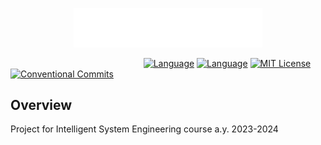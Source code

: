 <p align="center"><img width=60% src="resources/img/logo.png"></p>


&nbsp;&nbsp;&nbsp;&nbsp;&nbsp;&nbsp;&nbsp;&nbsp;&nbsp;&nbsp;&nbsp;&nbsp;&nbsp;&nbsp;&nbsp;&nbsp;&nbsp;&nbsp;&nbsp;&nbsp;
&nbsp;&nbsp;&nbsp;&nbsp;&nbsp;&nbsp;&nbsp;&nbsp;&nbsp;&nbsp;&nbsp;&nbsp;&nbsp;&nbsp;&nbsp;&nbsp;&nbsp;&nbsp;&nbsp;&nbsp;
&nbsp;&nbsp;&nbsp;&nbsp;&nbsp;&nbsp;&nbsp;&nbsp;&nbsp;&nbsp;&nbsp;
[![Language][kotlin-shield]][kotlin-url]
[![Language][jason-shield]][jason-url]
[![MIT License][license-shield]][license-url]
[![Conventional Commits][conventional-commits-shield]][conventional-commits-url]


## Overview

Project for Intelligent System Engineering course a.y. 2023-2024


<!--
***
    GITHUB SHIELDS VARIABLES
***
-->

[kotlin-shield]: https://img.shields.io/badge/Kotlin-7F52FF?style=flat&logo=Kotlin&logoColor=white

[kotlin-url]: https://kotlinlang.org/

[jason-shield]: https://img.shields.io/badge/Jason-AFAFAF

[jason-url]: https://jason-lang.github.io/

[license-shield]: https://img.shields.io/github/license/FreshMag/AgentSeek.svg?style=flat

[license-url]: https://github.com/FreshMag/AgentSeek/blob/master/LICENSE

[conventional-commits-shield]: https://img.shields.io/badge/Conventional%20Commits-1.0.0-%23FE5196?logo=conventionalcommits

[conventional-commits-url]: https://conventionalcommits.org